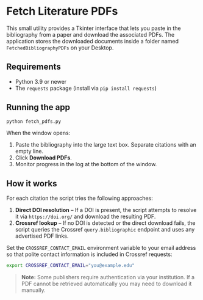 # Fetch Literature PDFs

This small utility provides a Tkinter interface that lets you paste in the
bibliography from a paper and download the associated PDFs. The application
stores the downloaded documents inside a folder named
`FetchedBibliographyPDFs` on your Desktop.

## Requirements

- Python 3.9 or newer
- The `requests` package (install via `pip install requests`)

## Running the app

```bash
python fetch_pdfs.py
```

When the window opens:

1. Paste the bibliography into the large text box. Separate citations with an
   empty line.
2. Click **Download PDFs**.
3. Monitor progress in the log at the bottom of the window.

## How it works

For each citation the script tries the following approaches:

1. **Direct DOI resolution** – If a DOI is present, the script attempts to
   resolve it via `https://doi.org/` and download the resulting PDF.
2. **Crossref lookup** – If no DOI is detected or the direct download fails,
   the script queries the Crossref `query.bibliographic` endpoint and uses any
   advertised PDF links.

Set the `CROSSREF_CONTACT_EMAIL` environment variable to your email address so
that polite contact information is included in Crossref requests:

```bash
export CROSSREF_CONTACT_EMAIL="you@example.edu"
```

> **Note:** Some publishers require authentication via your institution. If a
> PDF cannot be retrieved automatically you may need to download it manually.

